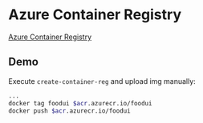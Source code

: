 # Azure Container Registry

[Azure Container Registry](https://docs.microsoft.com/en-us/azure/container-registry/)

## Demo

Execute `create-container-reg` and upload img manually:

```bash
...
docker tag foodui $acr.azurecr.io/foodui
docker push $acr.azurecr.io/foodui
```
